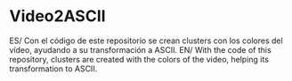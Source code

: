 # Video2ASCII
ES/ Con el código de este repositorio se crean clusters con los colores del vídeo, ayudando a su transformación a ASCII. 
EN/ With the code of this repository, clusters are created with the colors of the video, helping its transformation to ASCII.
